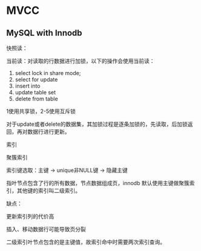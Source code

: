 # MVCC





## MySQL with Innodb

快照读：

当前读：对读取的行数据进行加锁，以下的操作会使用当前读：

1. select lock in share mode;
2. select for update
3. insert into
4. update table set
5. delete from table

1使用共享锁，2-5使用互斥锁

对于update或者delete的数据集，其加锁过程是逐条加锁的，先读取，后加锁返回，再对数据行进行更新。









索引

聚簇索引

索引键选取：主键 -> unique非NULL键 -> 隐藏主键

指叶节点包含了行的所有数据，节点数据组成页，innodb 默认使用主键做聚簇索引，其他键的索引叫二级索引。

缺点：

更新索引列的代价高

插入、移动数据行可能导致页分裂

二级索引叶节点包含的是主键值，故索引命中时需要两次索引查询。